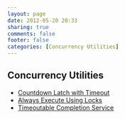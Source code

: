 ```yaml
---
layout: page
date: 2012-05-20 20:33
sharing: true
comments: false
footer: false
categories: [Concurrency Utilities]
---
```


## Concurrency Utilities

* [Countdown Latch with Timeout](/documentation/concurrency/latch)
* [Always Execute Using Locks](/documentation/concurrency/latch)
* [Timeoutable Completion Service](/documentation/concurrency/latch)



